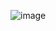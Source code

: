 ![image](https://user-images.githubusercontent.com/11780795/152692905-fc853ca2-bb7f-42d8-8915-1544bd3479e8.png)
